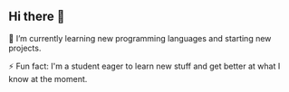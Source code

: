 ## Hi there 👋

🌱 I’m currently learning new programming languages and starting new projects.

⚡ Fun fact: I'm a student eager to learn new stuff and get better at what I know at the moment.


<!--
**TheSebitzu/TheSebitzu** is a ✨ _special_ ✨ repository because its `README.md` (this file) appears on your GitHub profile.

Here are some ideas to get you started:

- 🔭 I’m currently working on ...
- 🌱 I’m currently learning ...
- 👯 I’m looking to collaborate on ...
- 🤔 I’m looking for help with ...
- 💬 Ask me about ...
- 📫 How to reach me: ...
- 😄 Pronouns: ...
- ⚡ Fun fact: ...
-->
